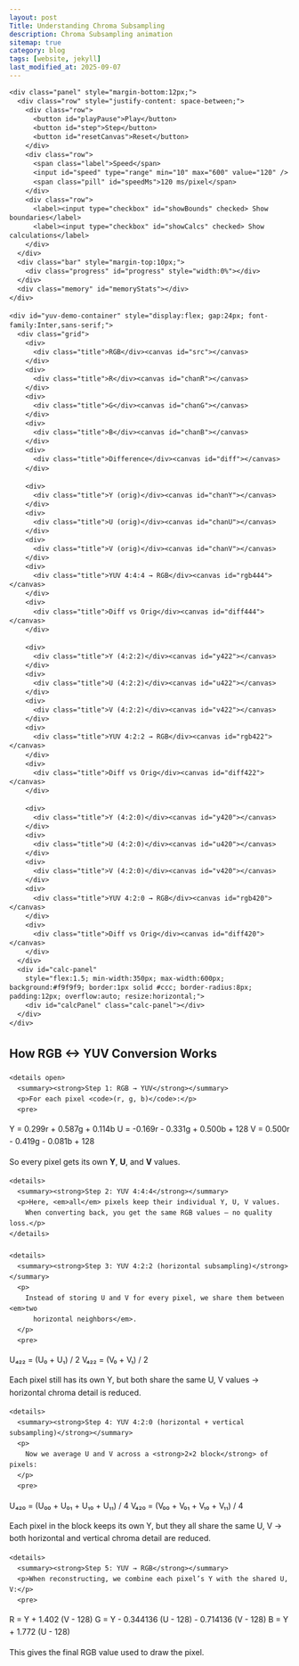```yaml
---
layout: post
Title: Understanding Chroma Subsampling
description: Chroma Subsampling animation
sitemap: true
category: blog
tags: [website, jekyll]
last_modified_at: 2025-09-07
---
```


<html lang="en">

<head>
  <meta charset="UTF-8">
  <title>RGB ↔ YUV Demo</title>
  <style>
    #yuv-demo .grid {
      display: grid;
      grid-template-columns: repeat(5, max-content);
      gap: 16px;
      align-items: center;
    }

    #yuv-demo canvas {
      image-rendering: pixelated;
      border-radius: 6px;
      box-shadow: 0 2px 10px rgba(0, 0, 0, .08);
      border: 1px solid rgba(0, 0, 0, .08);
      position: relative;
      background: #fff;
    }

    #yuv-demo .panel {
      padding: 10px 12px;
      border: 1px solid rgba(0, 0, 0, .08);
      border-radius: 12px;
      box-shadow: 0 2px 10px rgba(0, 0, 0, .05);
    }

    #yuv-demo .title {
      font-weight: 700;
      font-size: 13px;
    }

    #yuv-demo .row {
      display: flex;
      align-items: center;
      gap: 10px;
      flex-wrap: wrap;
    }

    #yuv-demo .bar {
      height: 6px;
      background: linear-gradient(90deg, #e5e7eb, #d1d5db);
      border-radius: 999px;
      overflow: hidden;
    }

    #yuv-demo .progress {
      height: 100%;
      background: linear-gradient(90deg, #60a5fa, #22c55e);
    }

    #yuv-demo .memory {
      margin-top: 6px;
      font-size: 12px;
    }

    #yuv-demo .calc-panel {
      max-height: 700px;
      overflow-y: auto;
      margin-top: 12px;
      font-size: 12px;
      background: #f9fafb;
      border: 1px solid rgba(0, 0, 0, .08);
      border-radius: 8px;
      padding: 8px;
      white-space: pre-line;
    }

    #yuv-demo .calc-panel b {
      color: #2563eb;
    }
  </style>
</head>

<body>
  <div id="yuv-demo"
    style="font-family: Inter, ui-sans-serif, system-ui, -apple-system, Segoe UI, Roboto, Helvetica, Arial; line-height:1.35;">

    <div class="panel" style="margin-bottom:12px;">
      <div class="row" style="justify-content: space-between;">
        <div class="row">
          <button id="playPause">Play</button>
          <button id="step">Step</button>
          <button id="resetCanvas">Reset</button>
        </div>
        <div class="row">
          <span class="label">Speed</span>
          <input id="speed" type="range" min="10" max="600" value="120" />
          <span class="pill" id="speedMs">120 ms/pixel</span>
        </div>
        <div class="row">
          <label><input type="checkbox" id="showBounds" checked> Show boundaries</label>
          <label><input type="checkbox" id="showCalcs" checked> Show calculations</label>
        </div>
      </div>
      <div class="bar" style="margin-top:10px;">
        <div class="progress" id="progress" style="width:0%"></div>
      </div>
      <div class="memory" id="memoryStats"></div>
    </div>

    <div id="yuv-demo-container" style="display:flex; gap:24px; font-family:Inter,sans-serif;">
      <div class="grid">
        <div>
          <div class="title">RGB</div><canvas id="src"></canvas>
        </div>
        <div>
          <div class="title">R</div><canvas id="chanR"></canvas>
        </div>
        <div>
          <div class="title">G</div><canvas id="chanG"></canvas>
        </div>
        <div>
          <div class="title">B</div><canvas id="chanB"></canvas>
        </div>
        <div>
          <div class="title">Difference</div><canvas id="diff"></canvas>
        </div>

        <div>
          <div class="title">Y (orig)</div><canvas id="chanY"></canvas>
        </div>
        <div>
          <div class="title">U (orig)</div><canvas id="chanU"></canvas>
        </div>
        <div>
          <div class="title">V (orig)</div><canvas id="chanV"></canvas>
        </div>
        <div>
          <div class="title">YUV 4:4:4 → RGB</div><canvas id="rgb444"></canvas>
        </div>
        <div>
          <div class="title">Diff vs Orig</div><canvas id="diff444"></canvas>
        </div>

        <div>
          <div class="title">Y (4:2:2)</div><canvas id="y422"></canvas>
        </div>
        <div>
          <div class="title">U (4:2:2)</div><canvas id="u422"></canvas>
        </div>
        <div>
          <div class="title">V (4:2:2)</div><canvas id="v422"></canvas>
        </div>
        <div>
          <div class="title">YUV 4:2:2 → RGB</div><canvas id="rgb422"></canvas>
        </div>
        <div>
          <div class="title">Diff vs Orig</div><canvas id="diff422"></canvas>
        </div>

        <div>
          <div class="title">Y (4:2:0)</div><canvas id="y420"></canvas>
        </div>
        <div>
          <div class="title">U (4:2:0)</div><canvas id="u420"></canvas>
        </div>
        <div>
          <div class="title">V (4:2:0)</div><canvas id="v420"></canvas>
        </div>
        <div>
          <div class="title">YUV 4:2:0 → RGB</div><canvas id="rgb420"></canvas>
        </div>
        <div>
          <div class="title">Diff vs Orig</div><canvas id="diff420"></canvas>
        </div>
      </div>
      <div id="calc-panel"
        style="flex:1.5; min-width:350px; max-width:600px; background:#f9f9f9; border:1px solid #ccc; border-radius:8px; padding:12px; overflow:auto; resize:horizontal;">
        <div id="calcPanel" class="calc-panel"></div>
      </div>
    </div>
  </div>

  <div id="yuv-explainer" style="font-family: Inter, sans-serif; line-height:1.6; max-width: 720px;">
    <h2>How RGB ↔ YUV Conversion Works</h2>

    <details open>
      <summary><strong>Step 1: RGB → YUV</strong></summary>
      <p>For each pixel <code>(r, g, b)</code>:</p>
      <pre>
Y = 0.299r + 0.587g + 0.114b
U = -0.169r - 0.331g + 0.500b + 128
V =  0.500r - 0.419g - 0.081b + 128
    </pre>
      <p>So every pixel gets its own <strong>Y</strong>, <strong>U</strong>, and <strong>V</strong> values.</p>
    </details>

    <details>
      <summary><strong>Step 2: YUV 4:4:4</strong></summary>
      <p>Here, <em>all</em> pixels keep their individual Y, U, V values.
        When converting back, you get the same RGB values — no quality loss.</p>
    </details>

    <details>
      <summary><strong>Step 3: YUV 4:2:2 (horizontal subsampling)</strong></summary>
      <p>
        Instead of storing U and V for every pixel, we share them between <em>two
          horizontal neighbors</em>.
      </p>
      <pre>
U₄₂₂ = (U₀ + U₁) / 2
V₄₂₂ = (V₀ + V₁) / 2
    </pre>
      <p>Each pixel still has its own Y, but both share the same U, V values → horizontal chroma detail is reduced.</p>
    </details>

    <details>
      <summary><strong>Step 4: YUV 4:2:0 (horizontal + vertical subsampling)</strong></summary>
      <p>
        Now we average U and V across a <strong>2×2 block</strong> of pixels:
      </p>
      <pre>
U₄₂₀ = (U₀₀ + U₀₁ + U₁₀ + U₁₁) / 4
V₄₂₀ = (V₀₀ + V₀₁ + V₁₀ + V₁₁) / 4
    </pre>
      <p>Each pixel in the block keeps its own Y, but they all share the same U, V →
        both horizontal and vertical chroma detail are reduced.</p>
    </details>

    <details>
      <summary><strong>Step 5: YUV → RGB</strong></summary>
      <p>When reconstructing, we combine each pixel’s Y with the shared U, V:</p>
      <pre>
R = Y + 1.402 (V - 128)
G = Y - 0.344136 (U - 128) - 0.714136 (V - 128)
B = Y + 1.772 (U - 128)
    </pre>
      <p>This gives the final RGB value used to draw the pixel.</p>
    </details>

  </div>


  <script>
    (function () {
      const N = 8, SCALE = 20, W = N * SCALE, H = N * SCALE;
      const el = id => document.getElementById(id);
      const ids = ["src", "chanR", "chanG", "chanB", "chanY", "chanU", "chanV", "rgb444", "rgb422", "rgb420", "u422", "v422", "y422", "u420", "v420", "y420", "diff", "diff444", "diff422", "diff420"];
      const ctx = {}; ids.forEach(id => { const c = el(id); c.width = W; c.height = H; ctx[id] = c.getContext("2d"); });

      const playBtn = el("playPause"), stepBtn = el("step"), resetBtn = el("resetCanvas"),
        speedR = el("speed"), speedMs = el("speedMs"), progress = el("progress"), memoryStats = el("memoryStats"),
        showBoundsEl = el("showBounds"), showCalcsEl = el("showCalcs"), calcPanel = el("calcPanel");

      const clamp = (v, l, h) => Math.max(l, Math.min(h, v));
      const toYUV = (r, g, b) => {
        const Y = 0.299 * r + 0.587 * g + 0.114 * b;
        const U = -0.169 * r - 0.331 * g + 0.5 * b + 128;
        const V = 0.5 * r - 0.419 * g - 0.081 * b + 128;
        return [Y, U, V];
      };
      const toRGB = (Y, U, V) => {
        const r = Y + 1.402 * (V - 128);
        const g = Y - 0.344136 * (U - 128) - 0.714136 * (V - 128);
        const b = Y + 1.772 * (U - 128);
        return [clamp(Math.round(r), 0, 255), clamp(Math.round(g), 0, 255), clamp(Math.round(b), 0, 255)];
      };
      const draw = (c, x, y, r, g, b) => { ctx[c].fillStyle = `rgb(${r},${g},${b})`; ctx[c].fillRect(x * SCALE, y * SCALE, SCALE, SCALE); };

      const src = new Array(N * N).fill(0).map((_, i) => {
        const x = i % N, y = (i / N) | 0;
        let r = 32 + 223 * x / (N - 1), g = 32 + 223 * y / (N - 1), b = 32 + 223 * (x + y) / (2 * (N - 1));
        if (((x ^ y) & 1) === 1) { r = Math.min(255, r + 30); b = Math.max(0, b - 30); }
        return [Math.round(r), Math.round(g), Math.round(b)];
      });
      src.forEach((rgb, i) => { const x = i % N, y = (i / N) | 0; draw("src", x, y, ...rgb); draw("chanR", x, y, rgb[0], 0, 0); draw("chanG", x, y, 0, rgb[1], 0); draw("chanB", x, y, 0, 0, rgb[2]); });

      const Y = new Float32Array(N * N).fill(NaN), U = new Float32Array(N * N).fill(NaN), V = new Float32Array(N * N).fill(NaN);
      let order = [...Array(N * N).keys()], cursor = 0, done = 0, delay = +speedR.value, timer = null;

      function update() { progress.style.width = `${(done / (N * N)) * 100}%`; updateMemory(); }
      function updateMemory() {
        const rgbBytes = N * N * 3, yuv444 = N * N * 3, yuv422 = N * N * 2, yuv420 = N * N * 1.5;
        memoryStats.textContent = `RGB: ${rgbBytes}B | YUV444: ${yuv444}B | YUV422: ${yuv422}B | YUV420: ${yuv420}B`;
      }
      function highlightBlock(ctxCanvas, x, y, w, h) { if (!showBoundsEl.checked) return; ctxCanvas.strokeStyle = "red"; ctxCanvas.lineWidth = 2; ctxCanvas.strokeRect(x * SCALE + 1, y * SCALE + 1, w * SCALE - 2, h * SCALE - 2); }
      function drawDiff(diffCanvas, x, y, r1, g1, b1, r2, g2, b2) { const dr = Math.abs(r1 - r2)*5, dg = Math.abs(g1 - g2)*5, db = Math.abs(b1 - b2)*5; const d = (dr + dg + db) / 3; ctx[diffCanvas].fillStyle = `rgb(${d},${d},${d})`; ctx[diffCanvas].fillRect(x * SCALE, y * SCALE, SCALE, SCALE); }
      function logCalc(text) { if (!showCalcsEl.checked) return; calcPanel.textContent = text + "\n\n" + calcPanel.textContent; }

      function step() {
        if (cursor >= order.length) { pause(); return; }
        const i = order[cursor++], x = i % N, y = (i / N) | 0;
        const [r, g, b] = src[i];
        const [yY, yU, yV] = toYUV(r, g, b); Y[i] = yY; U[i] = yU; V[i] = yV;
        done++; update();

        draw("chanY", x, y, yY, yY, yY); draw("chanU", x, y, yU, yU, yU); draw("chanV", x, y, yV, yV, yV);
        const [r444, g444, b444] = toRGB(yY, yU, yV);
        draw("rgb444", x, y, r444, g444, b444); drawDiff("diff444", x, y, r, g, b, r444, g444, b444);

        logCalc(`Pixel (${x},${y})\nRGB=(${r},${g},${b})\nY=0.299*R+0.587*G+0.114*B=${yY.toFixed(2)}\nU=-0.169*R-0.331*G+0.5*B+128=${yU.toFixed(2)}\nV=0.5*R-0.419*G-0.081*B+128=${yV.toFixed(2)}\n→ Reconstructed RGB=(${r444},${g444},${b444})`);

        highlightBlock(ctx["chanY"], x, y, 1, 1); highlightBlock(ctx["chanU"], x, y, 1, 1); highlightBlock(ctx["chanV"], x, y, 1, 1);

        // 4:2:2 subsampling
        const x0 = x & ~1; const idxs = [y * N + x0, y * N + Math.min(x0 + 1, N - 1)];
        const us = [], vs = []; idxs.forEach(ii => { if (!Number.isNaN(U[ii])) { us.push(U[ii]); vs.push(V[ii]); } });
        if (us.length) {
          const u = us.reduce((a, b) => a + b) / us.length, v = vs.reduce((a, b) => a + b) / vs.length;
          idxs.forEach(ii => { if (!Number.isNaN(Y[ii])) { draw("y422", ii % N, (ii / N) | 0, Y[ii], Y[ii], Y[ii]); const [rr, gg, bb] = toRGB(Y[ii], u, v); draw("rgb422", ii % N, (ii / N) | 0, rr, gg, bb); draw("u422", ii % N, (ii / N) | 0, u, u, u); draw("v422", ii % N, (ii / N) | 0, v, v, v); drawDiff("diff422", ii % N, (ii / N) | 0, src[ii][0], src[ii][1], src[ii][2], rr, gg, bb); } });
          highlightBlock(ctx["y422"], x0, y, 2, 1); highlightBlock(ctx["u422"], x0, y, 2, 1); highlightBlock(ctx["v422"], x0, y, 2, 1);
        }

        // 4:2:0 subsampling
        const xB = x & ~1, yB = y & ~1;
        const idxs2 = [yB * N + xB, yB * N + Math.min(xB + 1, N - 1), Math.min(yB + 1, N - 1) * N + xB, Math.min(yB + 1, N - 1) * N + Math.min(xB + 1, N - 1)];
        const us2 = [], vs2 = []; idxs2.forEach(ii => { if (!Number.isNaN(U[ii])) { us2.push(U[ii]); vs2.push(V[ii]); } });
        if (us2.length) {
          const u = us2.reduce((a, b) => a + b) / us2.length, v = vs2.reduce((a, b) => a + b) / vs2.length;
          idxs2.forEach(ii => { if (!Number.isNaN(Y[ii])) { draw("y420", ii % N, (ii / N) | 0, Y[ii], Y[ii], Y[ii]); const [rr, gg, bb] = toRGB(Y[ii], u, v); draw("rgb420", ii % N, (ii / N) | 0, rr, gg, bb); draw("u420", ii % N, (ii / N) | 0, u, u, u); draw("v420", ii % N, (ii / N) | 0, v, v, v); drawDiff("diff420", ii % N, (ii / N) | 0, src[ii][0], src[ii][1], src[ii][2], rr, gg, bb); } });
          highlightBlock(ctx["y420"], xB, yB, 2, 2); highlightBlock(ctx["u420"], xB, yB, 2, 2); highlightBlock(ctx["v420"], xB, yB, 2, 2);
        }
      }

      function play() { if (!timer) { timer = setInterval(step, delay); playBtn.textContent = "Pause"; } }
      function pause() { if (timer) { clearInterval(timer); timer = null; playBtn.textContent = "Play"; } }
      function resetCanvas() {
        pause(); ids.forEach(id => { ctx[id].clearRect(0, 0, W, H); });
        src.forEach((rgb, i) => { const x = i % N, y = (i / N) | 0; draw("src", x, y, ...rgb); draw("chanR", x, y, rgb[0], 0, 0); draw("chanG", x, y, 0, rgb[1], 0); draw("chanB", x, y, 0, 0, rgb[2]); });
        Y.fill(NaN); U.fill(NaN); V.fill(NaN); cursor = 0; done = 0; update(); calcPanel.textContent = "";
      }

      playBtn.onclick = () => timer ? pause() : play();
      stepBtn.onclick = step;
      resetBtn.onclick = resetCanvas;
      speedR.oninput = () => { delay = +speedR.value; speedMs.textContent = `${delay} ms/pixel`; if (timer) { pause(); play(); } };
      resetCanvas();
    })();
  </script>
</body>

</html>